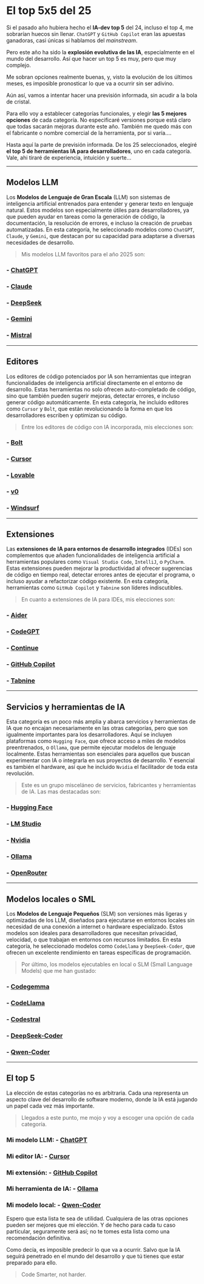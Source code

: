 # El top 5x5 del 25

Si el pasado año hubiera hecho el **IA-dev top 5** del 24, incluso el top 4, me sobrarían huecos sin llenar. `ChatGPT` y `GitHub Copilot` eran las apuestas ganadoras, casi únicas si hablamos del _mainstream_.

Pero este año ha sido la **explosión evolutiva de las IA**, especialmente en el mundo del desarrollo. Así que hacer un top 5 es muy, pero que muy complejo.

Me sobran opciones realmente buenas, y, visto la evolución de los últimos meses, es imposible pronosticar lo que va a ocurrir sin ser adivino.

Aún así, vamos a intentar hacer una previsión informada, sin acudir a la bola de cristal.

Para ello voy a establecer categorías funcionales, y elegir **las 5 mejores opciones** de cada categoría. No especificaré versiones porque está claro que todas sacarán mejoras durante este año. También me quedo más con el fabricante o nombre comercial de la herramienta, por si varía.... 

Hasta aquí la parte de previsión informada. De los 25 seleccionados, elegiré **el top 5 de herramientas IA para desarrolladores**, uno en cada categoría. Vale, ahi tiraré de experiencia, intuición y suerte...

---

## Modelos LLM

Los **Modelos de Lenguaje de Gran Escala** (LLM) son sistemas de inteligencia artificial entrenados para entender y generar texto en lenguaje natural. Estos modelos son especialmente útiles para desarrolladores, ya que pueden ayudar en tareas como la generación de código, la documentación, la resolución de errores, e incluso la creación de pruebas automatizadas. En esta categoría, he seleccionado modelos como `ChatGPT`, `Claude`, y `Gemini`, que destacan por su capacidad para adaptarse a diversas necesidades de desarrollo.

> Mis modelos LLM favoritos para el año 2025 son:

### - [ChatGPT](https://chat.openai.com/)
### - [Claude](https://claude.ai/)
### - [DeepSeek](https://www.deepseek.com/)
### - [Gemini](https://ai.google/)
### - [Mistral](https://mistral.ai/)

---

##  Editores

Los editores de código potenciados por IA son herramientas que integran funcionalidades de inteligencia artificial directamente en el entorno de desarrollo. Estas herramientas no solo ofrecen auto-completado de código, sino que también pueden sugerir mejoras, detectar errores, e incluso generar código automáticamente. En esta categoría, he incluido editores como `Cursor` y `Bolt`, que están revolucionando la forma en que los desarrolladores escriben y optimizan su código.

> Entre los editores de código con IA incorporada, mis elecciones son:

### - [Bolt](https://bolt.new/)
### - [Cursor](https://www.cursor.com/)
### - [Lovable](https://www.lovable.ai/)
### - [v0](https://v0.dev/)
### - [Windsurf](https://codeium.com/windsurf/)

---

## Extensiones

Las **extensiones de IA para entornos de desarrollo integrados** (IDEs) son complementos que añaden funcionalidades de inteligencia artificial a herramientas populares como `Visual Studio Code`, `IntelliJ`, o `PyCharm`. Estas extensiones pueden mejorar la productividad al ofrecer sugerencias de código en tiempo real, detectar errores antes de ejecutar el programa, o incluso ayudar a refactorizar código existente. En esta categoría, herramientas como `GitHub Copilot` y `Tabnine` son líderes indiscutibles.

> En cuanto a  extensiones de IA para IDEs, mis elecciones son:

### - [Aider](https://aider.chat/)
### - [CodeGPT](https://codegpt.co/)
### - [Continue](https://continue.dev/)
### - [GitHub Copilot](https://github.com/features/copilot)
### - [Tabnine](https://www.tabnine.com/)

---

## Servicios y herramientas de IA

Esta categoría es un poco más amplia y abarca servicios y herramientas de IA que no encajan necesariamente en las otras categorías, pero que son igualmente importantes para los desarrolladores. Aquí se incluyen plataformas como `Hugging Face`, que ofrece acceso a miles de modelos preentrenados, o `Ollama`, que permite ejecutar modelos de lenguaje localmente. Estas herramientas son esenciales para aquellos que buscan experimentar con IA o integrarla en sus proyectos de desarrollo. Y esencial es también el hardware, así que he incluido `Nvidia` el facilitador de toda esta revolución.

> Este es un grupo misceláneo de servicios, fabricantes y herramientas de IA. Las mas destacadas son:

### - [Hugging Face](https://huggingface.co/)
### - [LM Studio](https://lmstudio.ai/)
### - [Nvidia](https://www.nvidia.com/)
### - [Ollama](https://ollama.com/)
### - [OpenRouter](https://openrouter.ai/)

---

## Modelos locales o SML

Los **Modelos de Lenguaje Pequeños** (SLM) son versiones más ligeras y optimizadas de los LLM, diseñados para ejecutarse en entornos locales sin necesidad de una conexión a internet o hardware especializado. Estos modelos son ideales para desarrolladores que necesitan privacidad, velocidad, o que trabajan en entornos con recursos limitados. En esta categoría, he seleccionado modelos como `CodeLlama` y `DeepSeek-Coder`, que ofrecen un excelente rendimiento en tareas específicas de programación.

> Por último, los modelos ejecutables en local o SLM (Small Language Models) que me han gustado:

### - [Codegemma](https://ai.google.dev/gemma/docs/codegemma)
### - [CodeLlama](https://www.llama.com/code-llama/)
### - [Codestral](https://mistral.ai/news/codestral/)
### - [DeepSeek-Coder](https://github.com/deepseek-ai/DeepSeek-Coder-V2)
### - [Qwen-Coder](https://qwenlm.github.io/blog/qwen2.5-coder-family/)

---

## El top 5

La elección de estas categorías no es arbitraria. Cada una representa un aspecto clave del desarrollo de software moderno, donde la IA está jugando un papel cada vez más importante.

> Llegados a este punto, me mojo y voy a escoger una opción de cada categoría.

### Mi modelo LLM: - **[ChatGPT](https://chat.openai.com/)**
### Mi editor IA: - **[Cursor](https://www.cursor.com/)**
### Mi extensión: - **[GitHub Copilot](https://github.com/features/copilot)**
### Mi herramienta de IA: - **[Ollama](https://ollama.com/)**
### Mi modelo local: - **[Qwen-Coder](https://qwenlm.github.io/blog/qwen2.5-coder-family/)**  

Espero que esta lista te sea de utilidad. Cualquiera de las otras opciones pueden ser mejores que mi elección. Y de hecho para cada tu caso particular, seguramente será así; no te tomes esta lista como una recomendación definitiva.

Como decía, es imposible predecir lo que va a ocurrir. Salvo que la IA seguirá penetrado en el mundo del desarrollo y que tú tienes que estar preparado para ello. 

> Code Smarter, not harder.

 